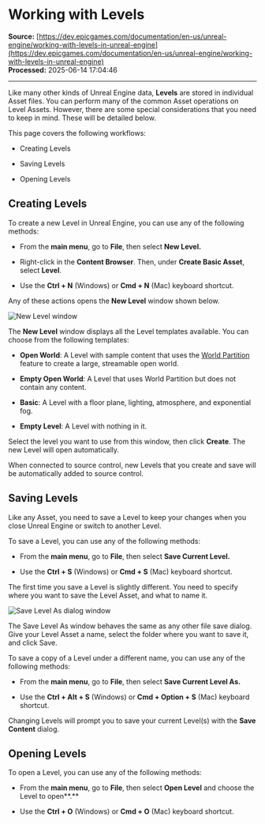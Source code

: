 # Working with Levels

**Source:** [https://dev.epicgames.com/documentation/en-us/unreal-engine/working-with-levels-in-unreal-engine](https://dev.epicgames.com/documentation/en-us/unreal-engine/working-with-levels-in-unreal-engine)  
**Processed:** 2025-06-14 17:04:46

---

Like many other kinds of Unreal Engine data, **Levels** are stored in individual Asset files. You can perform many of the common Asset operations on Level Assets. However, there are some special considerations that you need to keep in mind. These will be detailed below.

This page covers the following workflows:

-   Creating Levels
    
-   Saving Levels
    
-   Opening Levels
    

## Creating Levels

To create a new Level in Unreal Engine, you can use any of the following methods:

-   From the **main menu**, go to **File**, then select **New Level.**
    
-   Right-click in the **Content Browser**. Then, under **Create Basic Asset**, select **Level**.
    
-   Use the **Ctrl + N** (Windows) or **Cmd + N** (Mac) keyboard shortcut.
    

Any of these actions opens the **New Level** window shown below.

![New Level window](https://d1iv7db44yhgxn.cloudfront.net/documentation/images/d775200d-9d97-4857-a038-e968128c619e/new-level-window.png)

The **New Level** window displays all the Level templates available. You can choose from the following templates:

-   **Open World**: A Level with sample content that uses the [World Partition](https://docs.unrealengine.com/5.0/en-US/building-virtual-worlds/world-partition) feature to create a large, streamable open world.
    
-   **Empty Open World**: A Level that uses World Partition but does not contain any content.
    
-   **Basic**: A Level with a floor plane, lighting, atmosphere, and exponential fog.
    
-   **Empty Level**: A Level with nothing in it.
    

Select the level you want to use from this window, then click **Create**. The new Level will open automatically.

When connected to source control, new Levels that you create and save will be automatically added to source control.

## Saving Levels

Like any Asset, you need to save a Level to keep your changes when you close Unreal Engine or switch to another Level.

To save a Level, you can use any of the following methods:

-   From the **main menu**, go to **File**, then select **Save Current Level.**
    
-   Use the **Ctrl + S** (Windows) or **Cmd + S** (Mac) keyboard shortcut.
    

The first time you save a Level is slightly different. You need to specify where you want to save the Level Asset, and what to name it.

![Save Level As dialog window](https://d1iv7db44yhgxn.cloudfront.net/documentation/images/7183c14e-c487-4375-a517-03d5f5fe18e5/save-level-as.png)

The Save Level As window behaves the same as any other file save dialog. Give your Level Asset a name, select the folder where you want to save it, and click Save.

To save a copy of a Level under a different name, you can use any of the following methods:

-   From the **main menu**, go to **File**, then select **Save Current Level As.**
    
-   Use the **Ctrl + Alt + S** (Windows) or **Cmd + Option + S** (Mac) keyboard shortcut.
    

Changing Levels will prompt you to save your current Level(s) with the **Save Content** dialog.

## Opening Levels

To open a Level, you can use any of the following methods:

-   From the **main menu**, go to **File**, then select **Open Level** and choose the Level to open**.**
    
-   Use the **Ctrl + O** (Windows) or **Cmd + O** (Mac) keyboard shortcut.